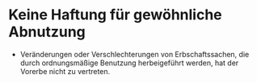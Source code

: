 # Keine Haftung für gewöhnliche Abnutzung

- Veränderungen oder Verschlechterungen von Erbschaftssachen, die durch ordnungsmäßige Benutzung herbeigeführt werden, hat der Vorerbe nicht zu vertreten.

